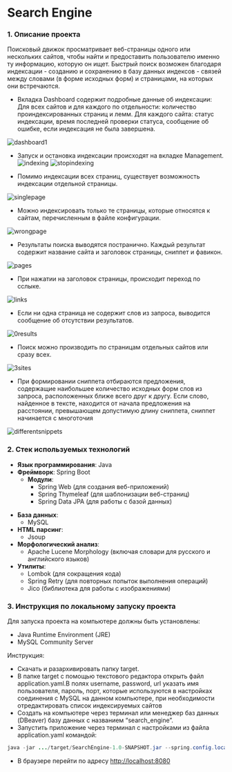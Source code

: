 
# Search Engine

### 1. Описание проекта

Поисковый движок просматривает веб-страницы одного или нескольких сайтов, чтобы найти и предоставить пользователю именно ту информацию, которую он ищет. Быстрый поиск возможен благодаря индексации - созданию и сохранению в базу данных индексов - связей между словами (в форме исходных форм) и страницами, на которых они встречаются.

- Вкладка Dashboard содержит подробные данные об индексации: Для всех сайтов и для каждого по отдельности: количество проиндексированных страниц и лемм. Для каждого сайта: статус индексации, время последней проверки статуса, сообщение об ошибке, если индексация не была завершена.


![dashboard1](https://github.com/user-attachments/assets/f2e89665-3b3b-42cc-8989-c626a0f20798)


- Запуск и остановка индексации происходят на вкладке Management.
![indexing](https://github.com/user-attachments/assets/71cacf55-bfd5-4b09-a425-6284b51fbeaf)
![stopindexing](https://github.com/user-attachments/assets/27087bbd-6fdc-4638-8f22-3015d0a9b25a)


- Помимо индексации всех страниц, существует возможность индексации отдельной страницы.


![singlepage](https://github.com/user-attachments/assets/8cd6f6dc-3024-4793-b1e1-162876c4dcf7)


- Можно индексировать только те страницы, которые относятся к сайтам, перечисленным в файле конфигурации.


![wrongpage](https://github.com/user-attachments/assets/457a312f-cd2c-4cf4-b934-54cc876095a8)


- Результаты поиска выводятся постранично. Каждый результат содержит название сайта и заголовок страницы, сниппет и фавикон.


![pages](https://github.com/user-attachments/assets/b1d452d2-e1d1-463d-aa59-7012b2559bad)


- При нажатии на заголовок страницы, происходит переход по сслыке.


![ links](https://github.com/user-attachments/assets/7602fd11-ec5d-48a0-affb-3138ca7ea72c)


- Если ни одна страница не содержит слов из запроса, выводится сообщение об отсутствии результатов.


![0results](https://github.com/user-attachments/assets/53d94438-3492-4b65-a9bb-29362abb17ec)


- Поиск можно производить по страницам отдельных сайтов или сразу всех.


![3sites](https://github.com/user-attachments/assets/899ecb39-236d-4fdd-b19a-36310f1c8c79)


- При формировании сниппета отбираются предложения, содержащие наибольшее количество исходных форм слов из запроса, расположенных ближе всего друг к другу. Если слово, найденное в тексте, находится от начала предложения на расстоянии, превышающем допустимую длину сниппета, сниппет начинается с многоточия


![differentsnippets](https://github.com/user-attachments/assets/c5e5a07e-59dc-433a-88ae-5718b6c5ac7f)




### 2. Стек используемых технологий

-  **Язык программирования**: Java
-  **Фреймворк**: Spring Boot
    - **Модули**:
        - Spring Web (для создания веб-приложений)
        - Spring Thymeleaf (для шаблонизации веб-страниц)
        - Spring Data JPA (для работы с базой данных)
* **База данных**:
    - MySQL
* **HTML парсинг**:
    - Jsoup
* **Морфологический анализ**:
    - Apache Lucene Morphology (включая словари для русского и английского языков)
* **Утилиты**:
    - Lombok (для сокращения кода)
    - Spring Retry (для повторных попыток выполнения операций)
    - Jico (библиотека для работы с изображениями)

### 3. Инструкция по локальному запуску проекта

Для запуска проекта на компьютере должны быть установлены:

- Java Runtime Environment (JRE)
- MySQL Community Server

Инструкция:
* Скачать и разархивировать папку target.
* В папке target с помощью текстового редактора открыть файл application.yaml.В полях username, password, url указать имя пользователя, пароль, порт, которые используются в настройках соединения с MySQL на данном компьютере, при необходимости отредактировать список индексируемых сайтов
* Создать на компьютере через терминал или менеджер баз данных (DBeaver) базу данных с названием “search_engine”.
* Запустить приложение через терминал с настройками из файла application.yaml командой: 

```java
java -jar .../target/SearchEngine-1.0-SNAPSHOT.jar --spring.config.location=file:.../target/
```

* В браузере перейти по адресу [http://localhost:8080](http://localhost:8080/)

